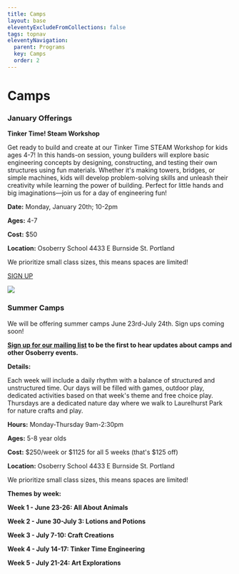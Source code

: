 ```yaml
---
title: Camps
layout: base
eleventyExcludeFromCollections: false
tags: topnav
eleventyNavigation:
  parent: Programs
  key: Camps
  order: 2
---
```

# Camps

### [](https://forms.gle/xDs5WH5QiydoBrDaA)January Offerings

**Tinker Time! Steam Workshop** 

Get ready to build and create at our Tinker Time STEAM Workshop for kids ages 4-7! In this hands-on session, young builders will explore basic engineering concepts by designing, constructing, and testing their own structures using fun materials. Whether it's making towers, bridges, or simple machines, kids will develop problem-solving skills and unleash their creativity while learning the power of building. Perfect for little hands and big imaginations—join us for a day of engineering fun!

**Date:** Monday, January 20th; 10-2pm

**Ages:** 4-7

**Cost:** $50

**Location:** Osoberry School 4433 E Burnside St. Portland

We prioritize small class sizes, this means spaces are limited!

[SIGN UP](https://forms.gle/VVFZPs4S5x8KHENe8)

![](/assets/uploads/tinker-time-workshop.png)

### Summer Camps

We will be offering summer camps June 23rd-July 24th. Sign ups coming soon!

**[Sign up for our mailing list](http://eepurl.com/iOiTlM) to be the first to hear updates about camps and other Osoberry events.**

**Details:** 

Each week will include a daily rhythm with a balance of structured and unstructured time. Our days will be filled with games, outdoor play, dedicated activities based on that week's theme and free choice play. Thursdays are a dedicated nature day where we walk to Laurelhurst Park for nature crafts and play. 

**Hours:** Monday-Thursday 9am-2:30pm 

**Ages:** 5-8 year olds

**Cost:** $250/week or $1125 for all 5 weeks (that's $125 off) 

**Location:** Osoberry School 4433 E Burnside St. Portland

We prioritize small class sizes, this means spaces are limited!

**Themes by week:**

**Week 1 - June 23-26: All About Animals**

**Week 2 - June 30-July 3: Lotions and Potions**

**Week 3 - July 7-10: Craft Creations**

**Week 4 - July 14-17: Tinker Time Engineering**

**Week 5 - July 21-24: Art Explorations**
